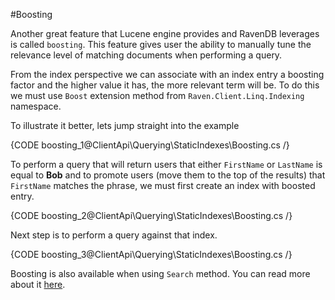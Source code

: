 ﻿#Boosting

Another great feature that Lucene engine provides and RavenDB leverages is called `boosting`. This feature gives user the ability to manually tune the relevance level of matching documents when performing a query. 

From the index perspective we can associate with an index entry a boosting factor and the higher value it has, the more relevant term will be. To do this we must use `Boost` extension method from `Raven.Client.Linq.Indexing` namespace.

To illustrate it better, lets jump straight into the example

{CODE boosting_1@ClientApi\Querying\StaticIndexes\Boosting.cs /}

To perform a query that will return users that either `FirstName` or `LastName` is equal to **Bob** and to promote users (move them to the top of the results) that `FirstName` matches the phrase, we must first create an index with boosted entry.

{CODE boosting_2@ClientApi\Querying\StaticIndexes\Boosting.cs /}

Next step is to perform a query against that index.

{CODE boosting_3@ClientApi\Querying\StaticIndexes\Boosting.cs /}

Boosting is also available when using `Search` method. You can read more about it [here](../searching#boosting).